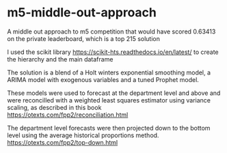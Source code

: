 # m5-middle-out-approach
A middle out approach to m5 competition that would have scored 0.63413 on the private leaderboard, which is a top 215 solution

I used the scikit library https://scikit-hts.readthedocs.io/en/latest/ to create the hierarchy and the main dataframe

The solution is a blend of a Holt winters exponential smoothing model, a ARIMA model with exogenous variables and a tuned Prophet model.

These models were used to forecast at the department level and above and were reconcilled with a weighted least squares estimator using variance scaling, as described in this book https://otexts.com/fpp2/reconciliation.html

The department level forecasts were then projected down to the bottom level using the average historical proportions method. https://otexts.com/fpp2/top-down.html


